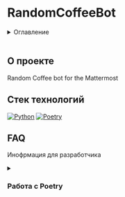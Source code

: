# RandomCoffeeBot

<details>
  <summary>Оглавление</summary>
  <ol>
    <li>
      <a href="#описание">О проекте</a>
      <ul>
        <li><a href="#технологии">Стек технологий</a></li>
      </ul>
    </li>
    <li>
      <a href="#полезная-информация">Полезная информация</a>
      <ul>
        <li><a href="#работа-с-poetry">Работа с Poetry</a></li>
      </ul>
    </li>
  </ol>
</details></br>

## О проекте
Random Coffee bot for the Mattermost

## Стек технологий
[![Python][Python-badge]][Python-url]
[![Poetry][Poetry-badge]][Poetry-url]

## FAQ

Инофрмация для разработчика

<details>
  <summary><h3>Работа с Poetry</h3></summary>

***В этом разделе описана работа с poetry.***

[Подробнее о командах poetry](https://python-poetry.org/docs/cli/)

#### Настройка окружения проекта
Установку необходимо выполнять через curl, как в документации.

    ```shell
    poetry env use python3.9; poetry install
    ```

#### Активировать виртуальное окружение

    ```shell
    poetry shell
    ```

#### Добавить зависимость

    ```shell
    poetry add <package_name>
    ```

> **Note**
> Использование флага `-G dev` позволяет установить зависимость,
> необходимую только для разработки.
> Это полезно для разделения develop и prod зависимостей.

#### Запустить скрипт без активации виртуального окружения

```shell
poetry run <script_name>.py
```
</details>

<!-- MARKDOWN LINKS & BADGES -->

[Python-url]: https://www.python.org/doc/
[Python-badge]: https://img.shields.io/badge/Python-4682B4?style=for-the-badge&logo=python&logoColor=FFFFFF

[Poetry-url]: https://python-poetry.org/
[Poetry-badge]: https://img.shields.io/badge/poetry-4682B4?style=for-the-badge&logo=poetry&logoColor=FFFFFF
